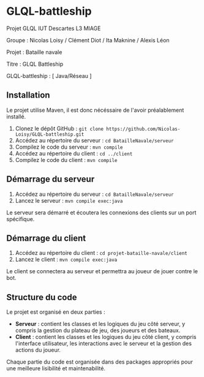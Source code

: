 # GLQL-battleship

Projet GLQL IUT Descartes L3 MIAGE

Groupe : Nicolas Loisy / Clément Diot / Ita Maknine / Alexis Léon

Projet : Bataille navale

Titre : GLQL Battleship 

GLQL-battleship : [ Java/Réseau ]

## Installation
Le projet utilise Maven, il est donc nécéssaire de l'avoir préalablement installé.

1. Clonez le dépôt GitHub : `git clone https://github.com/Nicolas-Loisy/GLQL-battleship.git`
2. Accédez au répertoire du serveur : `cd BatailleNavale/serveur`
3. Compilez le code du serveur : `mvn compile`
4. Accédez au répertoire du client : `cd ../client`
5. Compilez le code du client : `mvn compile`

## Démarrage du serveur

1. Accédez au répertoire du serveur : `cd BatailleNavale/serveur`
2. Lancez le serveur : `mvn compile exec:java`

Le serveur sera démarré et écoutera les connexions des clients sur un port spécifique.

## Démarrage du client

1. Accédez au répertoire du client : `cd projet-bataille-navale/client`
2. Lancez le client : `mvn compile exec:java`

Le client se connectera au serveur et permettra au joueur de jouer contre le bot.

## Structure du code

Le projet est organisé en deux parties :

- **Serveur** : contient les classes et les logiques du jeu côté serveur, y compris la gestion du plateau de jeu, des joueurs et des bateaux.
- **Client** : contient les classes et les logiques du jeu côté client, y compris l'interface utilisateur, les interactions avec le serveur et la gestion des actions du joueur.

Chaque partie du code est organisée dans des packages appropriés pour une meilleure lisibilité et maintenabilité.